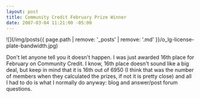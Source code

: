 ```yaml
---
layout: post
title: Community Credit February Prize Winner
date: 2007-03-04 11:21:00 -05:00
---
```


![](/img/posts{{ page.path | remove: '_posts' | remove: '.md' }}/o_lg-license-plate-bandwidth.jpg)

Don't let anyone tell you it doesn't happen. I was just awarded 16th place for February on Community Credit. I know, 16th place doesn't sound like a big deal, but keep in mind that it is 16th out of 6950 (I think that was the number of members when they calculated the prizes, if not it is pretty close) and all I had to do is what I normally do anyway: blog and answer/post forum questions.
